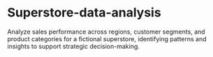 # Superstore-data-analysis
Analyze sales performance across regions, customer segments, and product categories for a fictional superstore, identifying patterns and insights to support strategic decision-making.

